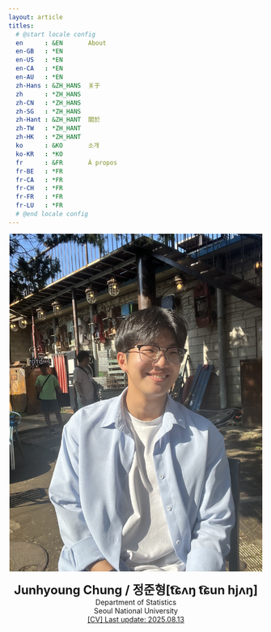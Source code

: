 ```yaml
---
layout: article
titles:
  # @start locale config
  en      : &EN       About
  en-GB   : *EN
  en-US   : *EN
  en-CA   : *EN
  en-AU   : *EN
  zh-Hans : &ZH_HANS  关于
  zh      : *ZH_HANS
  zh-CN   : *ZH_HANS
  zh-SG   : *ZH_HANS
  zh-Hant : &ZH_HANT  關於
  zh-TW   : *ZH_HANT
  zh-HK   : *ZH_HANT
  ko      : &KO       소개
  ko-KR   : *KO
  fr      : &FR       À propos
  fr-BE   : *FR
  fr-CA   : *FR
  fr-CH   : *FR
  fr-FR   : *FR
  fr-LU   : *FR
  # @end locale config
---
```

<p style="text-align: center;">
<img src="assets/images/me2.jpg" width="500">
</p>

<center>
<span style='font-size:170%;font-weight:bold'>
Junhyoung Chung / 정준형[t͡ɕʌŋ t͡ɕun hjʌŋ]
</span>
</center>

<center>Department of Statistics</center>

<center>Seoul National University</center>

<div style="text-align: center">
<!-- <a href="/assets/main.pdf"> class="image fit"><img src="images/marr_pic.jpg" alt="">[CV] Last update: 2024.05.17</a> -->
<a href="/assets/main.pdf">[CV] Last update: 2025.08.13</a>
</div>

<!-- ## Contact

> Email: junhyoung0534 at gmail dot com

> Github : <a href='https://github.com/Junhyoung-Chung'>https://github.com/Junhyoung-Chung</a>

## Education
> M.S. Statistics (Advisor: <a href='https://sites.google.com/view/gwpark'>Gunwoong Park</a>)
>
> Mar.2024 ~
>
> Department of Statistics, Seoul National University

> B.S. Statistics & B.A. Economics (_**Summa cum laude**_)
>
> Mar.2018 ~ Feb.2024
>
> College of Liberal Studies, Seoul National University

## Industrial Project

__강남언니 CARD/TITLE/CONTENTS 이미지 정보 추출 및 현황 분석에 기반한 이미지 분류체계 제안__ (Project Manager)

> 2022.10~2022.12, Growth Hackers ~ 강남언니

__로드컴플릿 광고 캠페인 종합점수 개발 및 일별 플레이패턴 클러스터링 기반 이탈, LTV 예측모델링__

> 2022.07~2022.09, Growth Hackers ~ 로드컴플릿

__런드리고 요금제 현황 분석 및 유저 행동 패턴에 기반한 최적 요금제 도출__

> 2022.04~2022.06, Growth Hackers ~ 런드리고

## Publication

2024
> Junyhoung Chung$^\ast$, Youngmin Ahn, Donguk Shin, and Gunwoong Park \\
> <a href='https://doi.org/10.1007/s42952-024-00298-9'>Learning distribution-free anchored linear structural equation models in the presence of measurement error</a> \\
> Journal of the Korean Statistical Society, 1-25


> Junyhoung Chung$^\ast$, Donguk Shin, Seyong Hwang, and Gunwoong Park \\
> <a href='https://doi.org/10.5351/KJAS.2024.37.2.239'>Horse Race Rank Prediction Using Learning-to-Rank Approaches</a> \\
> The Korean Journal of Applied Statistics, 37, 239-253

## Seminars

2024

> <a href='/assets/program_2024_final.pdf'>Korea-Japan Joint Symposium of Statiscis and Data Science 2024</a> \\
> Presentation : <a href='/assets/DP1.pdf'>Discovering causal structures in privacy-protected data: Frugality in anchored Gaussian DAG models</a>

> <a href='https://www2.math.kyushu-u.ac.jp/~tsukuda/workshop24/workshop_index.html'>Kyushu University/Seoul National University - Statistics DS workshop</a> \\
> Presentation : <a href="/assets/DP2.pdf">Learning distribution-free anchored linear structural equation models in the presence of measurement error</a>

> <a href="https://sites.google.com/view/sshimizu06/lab/jss?authuser=0">Seoul-Hikone Joint Seminar series on Causal Inference</a>


## Skills

* Language: Python, R, Latex -->